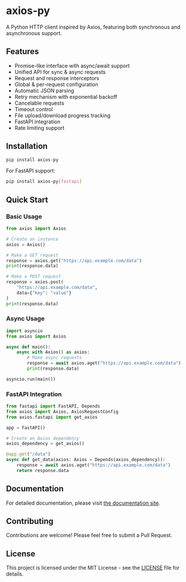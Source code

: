 # axios-py

A Python HTTP client inspired by Axios, featuring both synchronous and asynchronous support.

## Features

- Promise-like interface with async/await support
- Unified API for sync & async requests
- Request and response interceptors
- Global & per-request configuration
- Automatic JSON parsing
- Retry mechanism with exponential backoff
- Cancelable requests
- Timeout control
- File upload/download progress tracking
- FastAPI integration
- Rate limiting support

## Installation

```bash
pip install axios-py
```

For FastAPI support:
```bash
pip install axios-py[fastapi]
```

## Quick Start

### Basic Usage

```python
from axios import Axios

# Create an instance
axios = Axios()

# Make a GET request
response = axios.get("https://api.example.com/data")
print(response.data)

# Make a POST request
response = axios.post(
    "https://api.example.com/data",
    data={"key": "value"}
)
print(response.data)
```

### Async Usage

```python
import asyncio
from axios import Axios

async def main():
    async with Axios() as axios:
        # Make async requests
        response = await axios.aget("https://api.example.com/data")
        print(response.data)

asyncio.run(main())
```

### FastAPI Integration

```python
from fastapi import FastAPI, Depends
from axios import Axios, AxiosRequestConfig
from axios.fastapi import get_axios

app = FastAPI()

# Create an Axios dependency
axios_dependency = get_axios()

@app.get("/data")
async def get_data(axios: Axios = Depends(axios_dependency)):
    response = await axios.aget("https://api.example.com/data")
    return response.data
```

## Documentation

For detailed documentation, please visit [the documentation site](https://axios-py.readthedocs.io/).

## Contributing

Contributions are welcome! Please feel free to submit a Pull Request.

## License

This project is licensed under the MIT License - see the [LICENSE](LICENSE) file for details. 